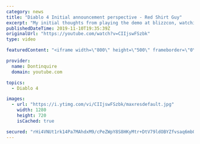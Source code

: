 ```yaml
---
category: news
title: "Diablo 4 Initial announcement perspective - Red Shirt Guy"
excerpt: "My initial thoughts from playing the demo at blizzcon, watching the developer interviews, and listening to the wacky Q&A from the systems and features panel."
publishedDateTime: 2019-11-10T19:35:39Z
originalUrl: "https://youtube.com/watch?v=CIIjswFSzbk"
type: video

featuredContent: "<iframe width=\"800\" height=\"500\" frameborder=\"0\" src=\"https://www.youtube.com/embed/CIIjswFSzbk\" allow=\"accelerometer; autoplay; encrypted-media; gyroscope; picture-in-picture\" allowfullscreen></iframe>"

provider:
  name: Dontinquire
  domain: youtube.com

topics:
  - Diablo 4

images:
  - url: "https://i.ytimg.com/vi/CIIjswFSzbk/maxresdefault.jpg"
    width: 1280
    height: 720
    isCached: true

secured: "rHi4VNUt1rk14Pa7MAhdxM9/cPeZWpY8S8HKyMtr+DtV79ldOBYZfvsaq6mbONqhNbffDT89b7mIjSfKyJswEHx6sCv4Y5Dr49q/2w4uwHISGKv3Yp7LV9zd8ia5mcd5A6LH0UTJ6b5JgIlX+GKom2VDssz8+3MNkkXiemn2XhbfpiSPXpCSdKsk9fXoyDMrdOZ+H5eaLw+40vuj5wfppwSzI7tI3hiVpZkSp7hZOwysoRySJxQ/cFFlYWEC1J4b8RpnKwmnGnFVcufGpGnZHsG/WlEx8r4b4fQRYbfsduTjf4OsCh9SvkpDnCAZEEF+UqW12FmgR5JxwI+d6Pf0q9s5n5K8cZkUwrZtSctwC+P4BiWE4/b5Mv+o5pLzTDzIE2a+UaOZ4N1tVT08pUA0lk5znhKzAoypBiMYkn7V85rrjoAsdA3NdjSyPSJeRx+u;WmNntVdy/+sVPL77ud42Ag=="
---
```


